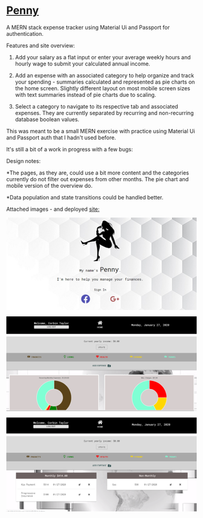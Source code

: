 # [Penny](http://penny-checkbook.herokuapp.com/)

A MERN stack expense tracker using Material Ui and Passport for authentication.

Features and site overview:

1. Add your salary as a flat input or enter your average weekly hours and hourly wage to submit your calculated annual income.

2. Add an expense with an associated category to help organize and track your spending - summaries calculated and represented as pie charts on the home screen. Slightly different layout on most mobile screen sizes with text summaries instead of pie charts due to scaling.

3. Select a category to navigate to its respective tab and associated expenses. They are currently separated by recurring and non-recurring database boolean values.

This was meant to be a small MERN exercise with practice using Material Ui and Passport auth that I hadn't used before.

It's still a bit of a work in progress with a few bugs:

Design notes:

\*The pages, as they are, could use a bit more content and the categories currently do not filter out expenses from other months. The pie chart and mobile version of the overview do.

\*Data population and state transitions could be handled better.

Attached images - and deployed [site:](http://penny-checkbook.herokuapp.com/)

![Landing page](./ReadMeImgs/pennyHome.png 'Landing page')

![Home overview](./ReadMeImgs/pennyOverview.png 'Home overview')

![Category tab](./ReadMeImgs/pennyCategory.png 'Category tab')
